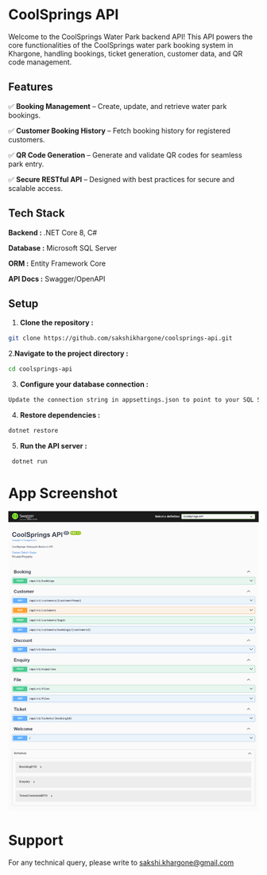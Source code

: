 # CoolSprings API

Welcome to the CoolSprings Water Park backend API! This API powers the core functionalities of the CoolSprings water park booking system in Khargone, handling bookings, ticket generation, customer data, and QR code management.

## Features

✅ **Booking Management** – Create, update, and retrieve water park bookings.

✅ **Customer Booking History** – Fetch booking history for registered customers.

✅ **QR Code Generation** – Generate and validate QR codes for seamless park entry.

✅ **Secure RESTful API** – Designed with best practices for secure and scalable access.

## Tech Stack

**Backend :** .NET Core 8, C#

**Database :** Microsoft SQL Server

**ORM :** Entity Framework Core

**API Docs :** Swagger/OpenAPI

## Setup

1. **Clone the repository :**

```bash
git clone https://github.com/sakshikhargone/coolsprings-api.git
```

2.**Navigate to the project directory :**

```bash
cd coolsprings-api
```

3. **Configure your database connection :**

```bash
Update the connection string in appsettings.json to point to your SQL Server instance.
```

4. **Restore dependencies :**

```bash
dotnet restore
```

5. **Run the API server :**

```bash
 dotnet run
```

# App Screenshot

![API Documentation](Swagger.png)

# Support

For any technical query, please write to sakshi.khargone@gmail.com
